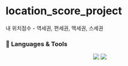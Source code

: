 # location_score_project
내 위치점수 - 역세권, 편세권, 맥세권, 스세권
<h3>🔧 Languages & Tools  </h3>
<div align="center">
  <img src="https://img.shields.io/badge/Kotlin-7F52FF?style=flat&logo=Kotlin&logoColor=white" />
  <img src="https://img.shields.io/badge/Android Studio-3DDC84?style=flat&logo=Android Studio&logoColor=white"/>
</div>
